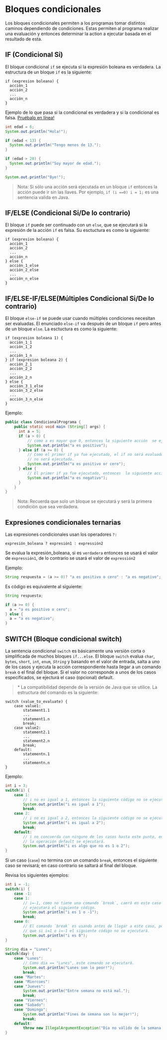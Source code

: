 # Bloques condicionales

Los bloques condicionales permiten a los programas tomar distintos caminos dependiendo de
condiciones. Estas permiten al programa realizar una evaluación y entonces determinar la
action a ejecutar basada en el resultado de esta.

## IF (Condicional Si) 

El bloque condicional `if` se ejecuta si la expresión boleana es verdadera. La estructura
de un bloque `if` es la siguiente:

```
if (expresion boleana) {
  acción_1
  acción_2
  ...
  acción_n
}
```

Ejemplo de lo que pasa si la condicional es verdadera y si la condicional es falsa.
[Pruébalo en línea!](https://tio.run/##fY49D4IwEIbn8itOJhgkfiQuqIOTixNuxuGklRRLS2ghaQy/HVt00IQ4Xe7ueZ@8JXY4VzWTJX0MQ93eBM8hF6g1nJBLeAbkc9QGjRud4hQq94oy03BZXK6ATaFjTxIuDTCKFHawSd2eWW1YlajWJLWDjZBReFQCZ2GcBp6/QzTyW1iu3wqAqdCZyUJBxaTSQJmDE28gpP@x7GG1@GfJlHXVrWq8wye@LVOBg2VjVUf0w/AC "Java (OpenJDK 8) – Try It Online")

```java
int edad = 6;
System.out.println("Hola!");

if (edad < 13) {
  System.out.println("Tengo menos de 13.");
}

if (edad > 20) {
  System.out.println("Soy mayor de edad.");
}

System.out.println("Bye!");
```

> Nota: Si sólo una acción será ejecutada en un bloque `if` entonces la acción puede ir
sin las llaves. Por ejemplo,
`if (i ==0) i = 1;` es una sentencia valida en Java.

## IF/ELSE (Condicional Si/De lo contrario)

El bloque `if` puede ser continuado con un `else`, que se ejecutará si la expresión de
la acción `if` es falsa. Su esctuctura es como la siguiente:


```
if (expresion boleana) {
  acción_1
  acción_2
  ...
  acción_n
} else {
  acción_1_else
  acción_2_else
  ...
  acción_n_else
}
```

## IF/ELSE-IF/ELSE(Múltiples  Condicional Si/De lo contrario)

El bloque `else-if` se puede usar cuando múltiples condiciones necesitan ser evaluadas.
El enunciado `else-if` va después  de un bloque `if` pero antes de un bloque `else`. La
esctuctura es como la siguiente:


```
if (expresion boleana 1) {
  acción_1_1
  acción_1_2
  ...
  acción_1_n
} if (expresion boleana 2) {
  acción_2_1
  acción_2_2
  ...
  acción_2_n
} else {
  acción_3_1_else
  acción_3_2_else
  ...
  acción_3_n_else
}
```

Ejemplo:

```java
public class CondicionalPrograma {
    public static void main (String[] args) {
      int a = 5;
      if (a > 0) {
          // como a es mayor que 0, entonces la siguiente acción  se ejecutará.
          System.out.println("a es positivo");
      } else if (a >= 0) {
          // Como el primer if ya fue ejecutado, el if no será evaluado y la siguiente acción 
          // no será ejecutada.
          System.out.println("a es positivo or cero");
      } else {
          // El primer if ya fue ejecutado, entonces  la siguiente acción  no será ejecutada.
          System.out.println("a es negativo");
      }
    }
}
```

> Nota: Recuerda que solo un bloque se ejecutará y será la primera condición que sea verdadera.



## Expresiones condicionales ternarias

Las expresiones condicionales usan los operadores `?:`

```
expresión_boleana ? expresión1 : expressión2
```

Se evalua la expresión_boleana, si es `verdadera` entonces se usará el valor de
`expressión1`, de lo contrario se usará el valor de `expressión2`

Ejemplo:
```java
String respuesta = (a >= 0)? "a es positivo o cero" : "a es negativo";
```

Es código es equivalente al siguiente:

```java
String respuesta;

if (a >= 0) {
  a = "a es positivo o cero";
} else {
  a = "a es negativo";
}
```

## SWITCH (Bloque condicional switch)

La sentencia condicional `switch` es básicamente una versión corta o
simplificada de muchos bloques `if...else`. El bloque `switch` evalua `char`,
`bytes`, `short`, `int`, `enum`*, `String`* y basando en el valor de entrada,
salta a uno de los casos y ejecuta la acción correspondiente hasta llegar a un
comando `break` o el final del bloque. Si el valor no corresponde a unos de los
casos especificados, se ejecturá el caso (opcional) default.

> \* La compatibilidad depende de la versión de Java que se utilice.
La estructura del comando es la siguiente:

```
switch (value_to_evaluate) {
    case value1:
        statement1.1
        ...
        statement1.n
        break;
    case value2:
        statement2.1
        ...
        statement2.n
        break;
    default:
        statementn.1
        ...
        statementn.n
} 
```

Ejemplo:

```java
int i = 3;
switch(i) {
    case 1:
        // i no es igual a 1, entonces la siguiente código no se ejecutará.
        System.out.println("i es igual a 1");
        break;
    case 2:
        // i no es igual a 2, entonces la siguiente código no se ejecutará.
        System.out.println("i es igual a 2");
        break;
    default:
        // i no concuerda con ninguno de los casos hasta este punto, entonces
        // la operación default se ejecutará.
        System.out.println("i es algo que no es 1 o 2");
}
```

Si un caso (`case`) no termina con un comando `break`, entonces el siguiente
caso se revisará; en caso contrario se saltará al final del bloque. 

Revisa los siguientes ejemplos:

```java
int i = -1;
switch(i) {
    case -1:
    case 1:
        // i=-1, como no tiene una comando `break`, caerá en este caso y
        // ejecutará el siguiente código.
        System.out.println("i es 1 o -1");
        break;
    case 0:
        // El comando `break` es usando antes de llegar a este caso, por lo
        // que si i=1 o i=-1 el siguiente código no se ejecutará.
        System.out.println("i es 0");
}
```

```java
String dia = "Lunes";
switch(day) {
    case "Lunes":
        // Como dia == "Lunes", este comando se ejecutará.
        System.out.println("Lunes son lo peor!");
        break;
    case "Martes":
    case "Miercoes":
    case "Jueves":
        System.out.println("Entre semana no está mal.");
        break;
    case "Viernes":
    case "Sabado":
    case "Domingo":
        System.out.println("Fines de semana son lo mejor!");
        break;
    default:
        throw new IllegalArgumentException("Día no válido de la semana:" + dia);
}
```
